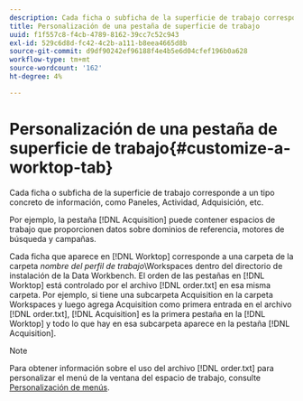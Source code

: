 ```yaml
---
description: Cada ficha o subficha de la superficie de trabajo corresponde a un tipo concreto de información, como Paneles, Actividad, Adquisición, etc.
title: Personalización de una pestaña de superficie de trabajo
uuid: f1f557c8-f4cb-4789-8162-39cc7c52c943
exl-id: 529c6d8d-fc42-4c2b-a111-b8eea4665d8b
source-git-commit: d9df90242ef96188f4e4b5e6d04cfef196b0a628
workflow-type: tm+mt
source-wordcount: '162'
ht-degree: 4%

---
```


# Personalización de una pestaña de superficie de trabajo{#customize-a-worktop-tab}

Cada ficha o subficha de la superficie de trabajo corresponde a un tipo concreto de información, como Paneles, Actividad, Adquisición, etc.

Por ejemplo, la pestaña [!DNL Acquisition] puede contener espacios de trabajo que proporcionen datos sobre dominios de referencia, motores de búsqueda y campañas.

Cada ficha que aparece en [!DNL Worktop] corresponde a una carpeta de la carpeta *nombre del perfil de trabajo*\Workspaces dentro del directorio de instalación de la Data Workbench. El orden de las pestañas en [!DNL Worktop] está controlado por el archivo [!DNL order.txt] en esa misma carpeta. Por ejemplo, si tiene una subcarpeta Acquisition en la carpeta Workspaces y luego agrega Acquisition como primera entrada en el archivo [!DNL order.txt], [!DNL Acquisition] es la primera pestaña en la [!DNL Worktop] y todo lo que hay en esa subcarpeta aparece en la pestaña [!DNL Acquisition].

>[!NOTE]
>
>Para obtener información sobre el uso del archivo [!DNL order.txt] para personalizar el menú de la ventana del espacio de trabajo, consulte [Personalización de menús](../../../../home/c-get-started/c-intf-anlys-ftrs/c-ctm-menus/c-ctm-menus.md#concept-93d4c09cb7f34cd293b7b64fba1cf894).
